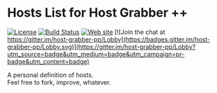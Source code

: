 # Hosts List for Host Grabber ++
[![License](https://img.shields.io/github/license/mashape/apistatus.svg)]()
[![Build Status](https://travis-ci.org/rhadamanthe/host-grabber-pp-host.xml.svg?branch=master)](https://travis-ci.org/rhadamanthe/host-grabber-pp-host.xml)
[![Web site](https://raw.githubusercontent.com/rhadamanthe/host-grabber-pp/master/docs/assets/images/badge.svg)](https://rhadamanthe.github.io/host-grabber-pp)
[![Join the chat at https://gitter.im/host-grabber-pp/Lobby](https://badges.gitter.im/host-grabber-pp/Lobby.svg)](https://gitter.im/host-grabber-pp/Lobby?utm_source=badge&utm_medium=badge&utm_campaign=pr-badge&utm_content=badge)

A personal definition of hosts.  
Feel free to fork, improve, whatever.
